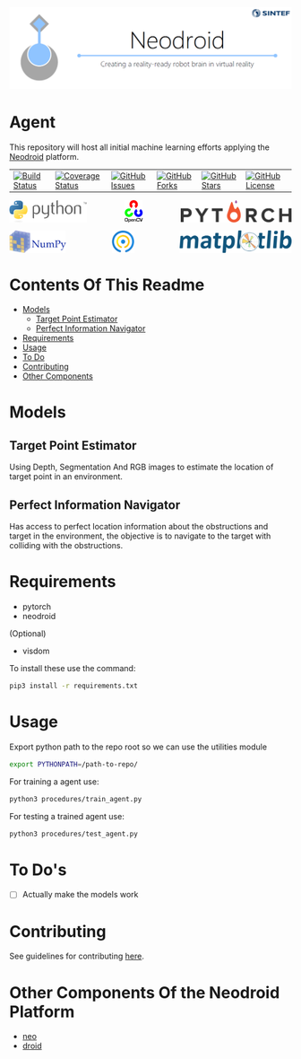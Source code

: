 ![neodroid](.github/images/header.png)

# Agent
This repository will host all initial machine learning efforts applying the [Neodroid](https://github.com/sintefneodroid/) platform.


<table>
   <tr>
     <td>
       <a href='https://travis-ci.org/sintefneodroid/agent'>
         <img src='https://travis-ci.org/sintefneodroid/agent.svg?branch=master' alt='Build Status' />
       </a>
     </td>
     <td>
       <a href='https://coveralls.io/github/sintefneodroid/agent?branch=master'>
         <img src='https://coveralls.io/repos/github/sintefneodroid/agent/badge.svg?branch=master' alt='Coverage Status' />
       </a>
     </td>
     <td>
       <a href='https://github.com/sintefneodroid/agent/issues'>
         <img src='https://img.shields.io/github/issues/sintefneodroid/agent.svg?style=flat' alt='GitHub Issues' />
       </a>
     </td>
     <td>
       <a href='https://github.com/sintefneodroid/agent/network'>
         <img src='https://img.shields.io/github/forks/sintefneodroid/agent.svg?style=flat' alt='GitHub Forks' />
       </a>
     </td>
       <td>
       <a href='https://github.com/sintefneodroid/agent/stargazers'>
         <img src='https://img.shields.io/github/stars/sintefneodroid/agent.svg?style=flat' alt='GitHub Stars' />
       </a>
     </td>
       <td>
       <a href='https://github.com/sintefneodroid/agent/blob/master/LICENSE.md'>
         <img src='https://img.shields.io/github/license/sintefneodroid/agent.svg?style=flat' alt='GitHub License' />
       </a>
     </td>
  </tr>
</table>

<p align="center" width="100%">
  <a href="https://www.python.org/">
    <img alt="python" src=".github/images/python.svg" height="40" align="left">
  </a>
  <a href="https://opencv.org/" style="float:center;">
    <img alt="opencv" src=".github/images/opencv.svg" height="40" align="center">
  </a>
  <a href="http://pytorch.org/"style="float: right;">
    <img alt="pytorch" src=".github/images/pytorch.svg" height="40" align="right" >
  </a>
</p>
<p align="center" width="100%">
  <a href="http://www.numpy.org/">
    <img alt="numpy" src=".github/images/numpy.svg" height="40" align="left">
  </a>
  <a href="https://github.com/tqdm/tqdm" style="float:center;">
    <img alt="tqdm" src=".github/images/tqdm.gif" height="40" align="center">
  </a>
  <a href="https://matplotlib.org/" style="float: right;">
    <img alt="matplotlib" src=".github/images/matplotlib.svg" height="40" align="right">
  </a>
</p>

# Contents Of This Readme
- [Models](#models)
  - [Target Point Estimator](#target-point-estimator)
  - [Perfect Information Navigator](#perfect-information-navigator)
- [Requirements](#requirements)
- [Usage](#usage)
- [To Do](#to-dos)
- [Contributing](#contributing)
- [Other Components](#other-components-of-the-neodroid-platform)

# Models

## Target Point Estimator
Using Depth, Segmentation And RGB images to estimate the location of target point in an environment.

## Perfect Information Navigator
Has access to perfect location information about the obstructions and target in the environment, the objective is to navigate to the target with colliding with the obstructions.

# Requirements
- pytorch
- neodroid

(Optional)
- visdom

To install these use the command:
````bash
pip3 install -r requirements.txt
````

# Usage
Export python path to the repo root so we can use the utilities module
````bash
export PYTHONPATH=/path-to-repo/
````
For training a agent use:
````bash
python3 procedures/train_agent.py
````
For testing a trained agent use:
````bash
python3 procedures/test_agent.py
````

# To Do's
- [ ] Actually make the models work

# Contributing
See guidelines for contributing [here](CONTRIBUTING.md).


# Other Components Of the Neodroid Platform

- [neo](https://github.com/sintefneodroid/neo)
- [droid](https://github.com/sintefneodroid/droid)
